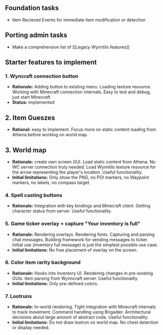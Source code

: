 ## Foundation tasks
* Item Recieved Events for immediate item modification or detection


## Porting admin tasks
* Make a comprehensive list of [[Legacy Wynntils features]]

## Starter features to implement
### 1. Wyncraft connection button
* **Rationale:** Adding button to existing menu. Loading texture resource. Working with Minecraft connection internals. Easy to test and debug, just start Minecraft.
* **Status:** implemented

## 2. Item Gueszes
* **Rational:** easy to implement. Focus more on static content loading from Athena before working on world map.

## 3. World map
* **Rationale:** create own screen GUI. Load static content from Athena. No WC server connection truly needed. Load Wynntils texture resource for the arrow representing the player's location. Useful functionality.
* **Initial limitations:** Only show the PNG, no POI markers, no Waypoint markers, no labels, no compass target.

### 4. Spell casting buttons
*  **Rationale:** Integration with key bindings and Minecraft client. Getting character status from server. Useful functionality.

### 5. Game ticker overlay + capture "Your inventory is full"
* **Rationale:** Rendering overlays. Rendering fonts. Capturing and parsing chat messages. Building framework for sending messages to ticker. Initial use (inventory full message) is just the simplest possible use case.
* **Initial limitations:** No free placement of overlay on the screen.

### 6. Color item rarity background
* **Rationale:** Hooks into Inventory UI. Rendering changes in pre-existing GUIs. Item parsing from Wynncraft server. Useful functionality.
* **Initial limitations:** Only pre-defined colors.

### 7. Lootruns
* **Rationale:** In-world rendering. Tight integration with Minecraft internals to track movement. Command handling using Brigadier. Architectural decisions about large amount of abstract code. Useful functionality.
* **Initial limitations:** Do not draw lootrun on world map. No chest detection or display needed.
